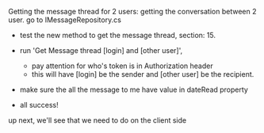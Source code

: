Getting the message thread for 2 users:
getting the conversation between 2 user.
go to IMessageRepository.cs

* test the new method to get the message thread, section: 15.
* run 'Get Message thread [login] and [other user]', 
    * pay attention for who's token is in Authorization header 
    * this will have [login] be the sender and [other user] be the recipient.
* make sure the all the message to me have value in dateRead property

* all success!

up next, we'll see that we need to do on the client side

